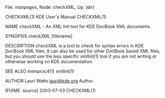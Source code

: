 File: *manpages*,  Node: checkXML,  Up: (dir)

CHECKXML(1)                    KDE User's Manual                   CHECKXML(1)



NAME
       checkXML - An XML lint tool for KDE DocBook XML documents.

SYNOPSIS
       checkXML [filename]

DESCRIPTION
       checkXML is a tool to check for syntax errors in KDE DocBook XML files.
       It can also be used for other DocBook based XML files, but you should
       use the less specific xmllint(1) tool if you are not writing or
       otherwise working on KDE documentation.

SEE ALSO
       meinproc4(1) xmllint(1)

AUTHOR
       Lauri Watts <lauri@kde.org>
           Author.



[FIXME: source]                   2003-07-03                       CHECKXML(1)
